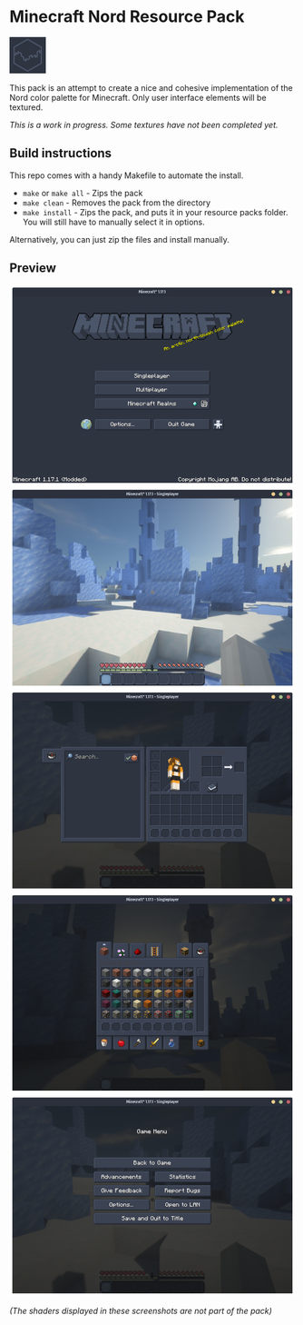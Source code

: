 # Minecraft Nord Resource Pack

![Logo](pack.png)

This pack is an attempt to create a nice and cohesive implementation of the Nord color palette for Minecraft. Only user interface elements will be textured.

*This is a work in progress. Some textures have not been completed yet.*

## Build instructions

This repo comes with a handy Makefile to automate the install.

* `make` or `make all` - Zips the pack
* `make clean` - Removes the pack from the directory
* `make install` - Zips the pack, and puts it in your resource packs folder. You will still have to manually select it in options.

Alternatively, you can just zip the files and install manually.

## Preview

![Title screen](preview/0.png)
![Survival mode](preview/1.png)
![Survival inventory](preview/2.png)
![Creative inventory](preview/3.png)
![Pause menu](preview/4.png)

*(The shaders displayed in these screenshots are not part of the pack)*
